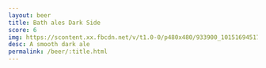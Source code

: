 ```yaml
---
layout: beer
title: Bath ales Dark Side
score: 6
img: https://scontent.xx.fbcdn.net/v/t1.0-0/p480x480/933900_10151694517968745_176829546_n.jpg?oh=97d97af7c8219059485caf27664269a5&oe=58DC9605
desc: A smooth dark ale
permalink: /beer/:title.html
---
```

